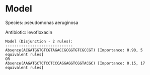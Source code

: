 
# Model

Species: pseudomonas aeruginosa

Antibiotic: levofloxacin

```
Model (Disjunction - 2 rules):
------------------------------
Absence(ACGATGGTGTCGTAGACCGCGGTGTCGCCGT) [Importance: 0.90, 5 equivalent rules]
OR
Absence(AAGATGCTCTCCTCCCAGGAGGTCGGTACGC) [Importance: 0.15, 17 equivalent rules]

```

